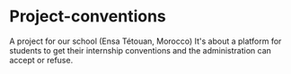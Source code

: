 # Project-conventions
A project for our school (Ensa Tétouan, Morocco)
It's about a platform for students to get their internship conventions and the administration can accept or refuse.
